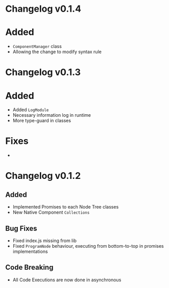 # Changelog v0.1.4
# Added
- `ComponentManager` class
- Allowing the change to modify syntax rule

# Changelog v0.1.3
# Added
- Added `LogModule`
- Necessary information log in runtime
- More type-guard in classes
  
# Fixes
- 

# Changelog v0.1.2

## Added
- Implemented Promises to each Node Tree classes
- New Native Component `Collections`

## Bug Fixes
- Fixed index.js missing from lib
- Fixed `ProgramNode` behaviour, executing from bottom-to-top in promises implementations

## Code Breaking
- All Code Executions are now done in asynchronous